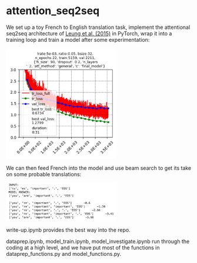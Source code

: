 # attention_seq2seq

We set up a toy French to English translation task, implement the attentional seq2seq architecture of [Leung et al. (2015)](https://arxiv.org/pdf/1508.04025) in PyTorch, wrap it into a training loop and train a model after some experimentation:

<img src="results/5e-03_0.05_32_{'h_size':90,'dropout':0.2,'n_layers':2,'att_method':'general','c':'final_model'}.png" alt="pic" width="300"/>
                  
We can then feed French into the model and use beam search to get its take on some probable translations:

<img src="write-up_pics/e.png" alt="pic" width="300"/>


write-up.ipynb provides the best way into the repo.

dataprep.ipynb, model_train.ipynb, model_investigate.ipynb run through the coding at a high level, and we have put most of the functions in dataprep_functions.py and model_functions.py. 

